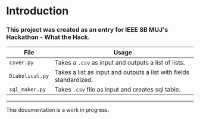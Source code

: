 # Introduction
### This project was created as an entry for IEEE SB MUJ's Hackathon - What the Hack.

<!--- List of files:
- ` => takes csv file as input and creates sql table.`
- `sql_maker.py => takes csv file as input and creates sql table.` --->

| File | Usage |
| ------ | ------ |
| `csver.py` | Takes a `.csv` as input and outputs a list of lists. |
| `Diabolical.py` | Takes a list as input and outputs a list with fields standardized. |
| `sql_maker.py` | Takes `.csv` file as input and creates sql table. |

<hr>

This  documentation is a work in progress.
